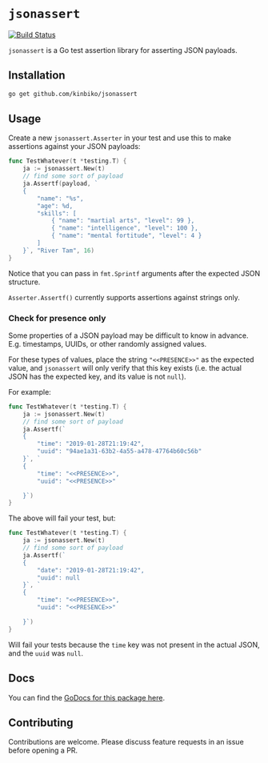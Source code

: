 # `jsonassert`

[![Build Status](https://travis-ci.com/kinbiko/jsonassert.svg?branch=master)](https://travis-ci.com/kinbiko/jsonassert)

`jsonassert` is a Go test assertion library for asserting JSON payloads.

## Installation

```bash
go get github.com/kinbiko/jsonassert
```

## Usage

Create a new `jsonassert.Asserter` in your test and use this to make assertions against your JSON payloads:

```go
func TestWhatever(t *testing.T) {
    ja := jsonassert.New(t)
    // find some sort of payload
    ja.Assertf(payload, `
    {
        "name": "%s",
        "age": %d,
        "skills": [
            { "name": "martial arts", "level": 99 },
            { "name": "intelligence", "level": 100 },
            { "name": "mental fortitude", "level": 4 }
        ]
    }`, "River Tam", 16)
}
```

Notice that you can pass in `fmt.Sprintf` arguments after the expected JSON structure.

`Asserter.Assertf()` currently supports assertions against strings only.

### Check for presence only

Some properties of a JSON payload may be difficult to know in advance.
E.g. timestamps, UUIDs, or other randomly assigned values.

For these types of values, place the string `"<<PRESENCE>>"` as the expected value, and `jsonassert` will only verify that this key exists (i.e. the actual JSON has the expected key, and its value is not `null`).

For example:

```go
func TestWhatever(t *testing.T) {
    ja := jsonassert.New(t)
    // find some sort of payload
    ja.Assertf(`
    {
        "time": "2019-01-28T21:19:42",
        "uuid": "94ae1a31-63b2-4a55-a478-47764b60c56b"
    }`, `
    {
        "time": "<<PRESENCE>>",
        "uuid": "<<PRESENCE>>"

    }`)
}
```

The above will fail your test, but:


```go
func TestWhatever(t *testing.T) {
    ja := jsonassert.New(t)
    // find some sort of payload
    ja.Assertf(`
    {
        "date": "2019-01-28T21:19:42",
        "uuid": null
    }`, `
    {
        "time": "<<PRESENCE>>",
        "uuid": "<<PRESENCE>>"

    }`)
}
```

Will fail your tests because the `time` key was not present in the actual JSON, and the `uuid` was `null`.

## Docs

You can find the [GoDocs for this package here](https://godoc.org/github.com/kinbiko/jsonassert).

## Contributing

Contributions are welcome. Please discuss feature requests in an issue before opening a PR.
